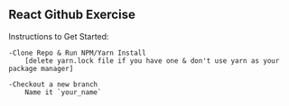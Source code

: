 ## React Github Exercise 

Instructions to Get Started:

    -Clone Repo & Run NPM/Yarn Install
        [delete yarn.lock file if you have one & don't use yarn as your package manager]

    -Checkout a new branch
        Name it `your_name`


